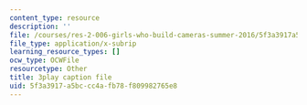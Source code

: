 ```yaml
---
content_type: resource
description: ''
file: /courses/res-2-006-girls-who-build-cameras-summer-2016/5f3a3917a5bccc4afb78f809982765e8_gXalqmV5ZEU.srt
file_type: application/x-subrip
learning_resource_types: []
ocw_type: OCWFile
resourcetype: Other
title: 3play caption file
uid: 5f3a3917-a5bc-cc4a-fb78-f809982765e8
---
```

